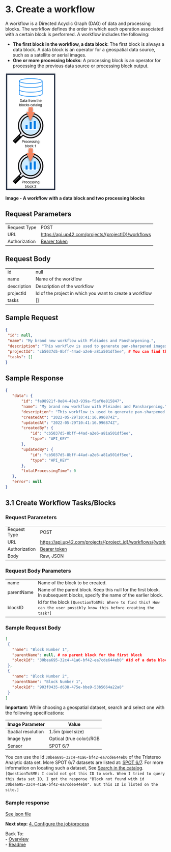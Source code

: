 
# 3. Create a workflow
A workflow is a Directed Acyclic Graph (DAG) of data and processing blocks. The workflow defines the order in which each operation associated with a certain block is performed.
A workflow includes the following: 

- **The first block in the workflow, a data block**: The first block is always a data block. A data block is an operator for a geospatial data source, such as a satellite or aerial images. 
- **One or more processing blocks**: A processing block is an operator for processing the previous data source or processing block output. 

![An Example Workflow](images/Workflow.png)

<b>Image - A workflow with a data block and two processing blocks </b>



## Request Parameters


|   |   |
|---|---|
 Request  Type | POST | 
 URL | https://api.up42.com/projects/{projectID}/workflows| | 
 Authorization | [Bearer token](https://geospatialapis.stoplight.io/docs/processing-satellite-imagery-using-up42-apis/scgg70a0ykpet-2-generate-a-bearer-token-and-copy-its-value) | 

## Request Body


|   |   |
|---|---|
 id | null | 
 name |Name of the workflow | 
 description | Description of the workflow | 
 projectId |  Id of the project in which you want to create a workflow|
 tasks  | []|

 ## Sample Request
 ```json
 {
  "id": null,
  "name": "My brand new workflow with Pléiades and Pansharpening.",
  "description": "This workflow is used to generate pan-sharpened images.",
  "projectId": "cb5037d5-8bff-44ad-a2e6-a81a501df5ee", # You can find this on Console > Projects > [Project Name] > Developers
  "tasks": []
}
```

## Sample Response
 ```json
{
    "data": {
        "id": "fe98921f-0e84-48e3-939a-f5af0e815847",
        "name": "My brand new workflow with Pléiades and Pansharpening.",
        "description": "This workflow is used to generate pan-sharpened images.",
        "createdAt": "2022-05-29T10:41:16.996874Z",
        "updatedAt": "2022-05-29T10:41:16.996874Z",
        "createdBy": {
            "id": "cb5037d5-8bff-44ad-a2e6-a81a501df5ee",
            "type": "API_KEY"
        },
        "updatedBy": {
            "id": "cb5037d5-8bff-44ad-a2e6-a81a501df5ee",
            "type": "API_KEY"
        },
        "totalProcessingTime": 0
    },
    "error": null
}

 ```
 ## 3.1 Create Workflow Tasks/Blocks

### Request Parameters
|   |   |
|---|---|
 Request  Type | POST | 
 URL | https://api.up42.com/projects/{project_id}/workflows/{workflow_id}/tasks| | 
 Authorization | [Bearer token](https://geospatialapis.stoplight.io/docs/processing-satellite-imagery-using-up42-apis/scgg70a0ykpet-2-generate-a-bearer-token-and-copy-its-value) | 
 Body | Raw, JSON|

 ### Request Body Parameters

|   |   |
|---|---|
name | Name of the block to be created.|
parentName | Name of the parent block. Keep this null for the first block. In subsequent blocks, specify the name of the earlier block. |
blockID | Id for the block `[QuestionToSME: Where to find this? How can the user possibly know this before creating the task?]`

### Sample Request Body
 ```json
 [
  {
    "name": "Block Number 1",
    "parentName": null, # no parent block for the first block
    "blockId": "30bea695-32c4-41a6-bf42-ea7cde644eb0" #Id of a data block that meets the specs. More SPOT 6/7 datasets available at: https://docs.up42.com/tasking/datasets/spot
  },
  {
    "name": "Block Number 2",
    "parentName": "Block Number 1",
    "blockId": "903f0435-d638-475e-bbe9-53b5664a22a8"
  }
]

  ```
**Important:** While choosing a geospatial dataset, search and select one with the following specifications:

Image Parameter | Value | 
---------|----------
 Spatial resolution | 1.5m (pixel size) | 
 Image type | Optical (true color)/RGB |
 Sensor |SPOT 6/7 |

You can use the Id `30bea695-32c4-41a6-bf42-ea7cde644eb0` of the Tristereo Analytic data set.	More SPOT 6/7 datasets are listed at: [SPOT 6/7](https://docs.up42.com/tasking/datasets/spot). For more information on locating such a dataset, See [Search in the catalog](https://docs.up42.com/developers/api#operation/CatalogSearch). `[QuestionToSME: I could not get this ID to work. When I tried to query this data set ID, I got the response "Block not found with id 30bea695-32c4-41a6-bf42-ea7cde644eb0". But this ID is listed on the site.]`
### Sample response
[See json file](https://github.com/TheContentGym/GeospatialAPIs-UP42/blob/main/Steps/Examples/Create_Workflow_Task_response.json)

**Next step:** [4. Configure the job/process](Configure-the-job.md)

Back To:  
    - [Overview](https://github.com/TheContentGym/GeospatialAPIs-UP42/blob/main/Overview.md)  
    - [Readme](https://github.com/TheContentGym/GeospatialAPIs-UP42/blob/main/README.md) 
